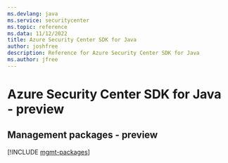 ```yaml
---
ms.devlang: java
ms.service: securitycenter
ms.topic: reference
ms.data: 11/12/2022
title: Azure Security Center SDK for Java
author: joshfree
description: Reference for Azure Security Center SDK for Java
ms.author: jfree
---
```

# Azure Security Center SDK for Java - preview

## Management packages - preview
[!INCLUDE [mgmt-packages](security-center-mgmt-index.md)]
